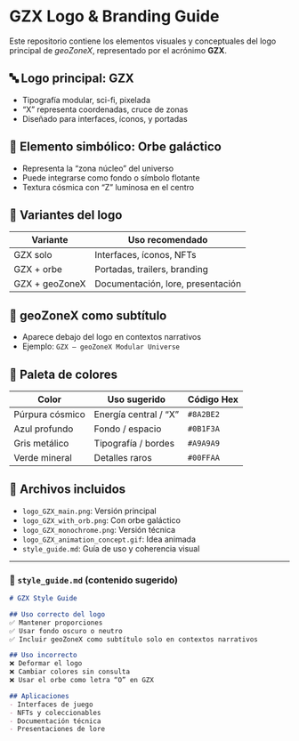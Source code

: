 # GZX Logo & Branding Guide

Este repositorio contiene los elementos visuales y conceptuales del logo principal de *geoZoneX*, representado por el acrónimo **GZX**.

## 🔤 Logo principal: GZX
- Tipografía modular, sci-fi, pixelada
- “X” representa coordenadas, cruce de zonas
- Diseñado para interfaces, íconos, y portadas

## 🌌 Elemento simbólico: Orbe galáctico
- Representa la “zona núcleo” del universo
- Puede integrarse como fondo o símbolo flotante
- Textura cósmica con “Z” luminosa en el centro

## 🧪 Variantes del logo
| Variante         | Uso recomendado                  |
|------------------|----------------------------------|
| GZX solo         | Interfaces, íconos, NFTs         |
| GZX + orbe       | Portadas, trailers, branding     |
| GZX + geoZoneX   | Documentación, lore, presentación|

## 🧭 geoZoneX como subtítulo
- Aparece debajo del logo en contextos narrativos
- Ejemplo: `GZX — geoZoneX Modular Universe`

## 🎨 Paleta de colores
| Color        | Uso sugerido         | Código Hex     |
|--------------|----------------------|----------------|
| Púrpura cósmico | Energía central / “X” | `#8A2BE2`       |
| Azul profundo | Fondo / espacio       | `#0B1F3A`       |
| Gris metálico | Tipografía / bordes   | `#A9A9A9`       |
| Verde mineral | Detalles raros        | `#00FFAA`       |

## 📁 Archivos incluidos
- `logo_GZX_main.png`: Versión principal
- `logo_GZX_with_orb.png`: Con orbe galáctico
- `logo_GZX_monochrome.png`: Versión técnica
- `logo_GZX_animation_concept.gif`: Idea animada
- `style_guide.md`: Guía de uso y coherencia visual

---

### 🧾 `style_guide.md` (contenido sugerido)

```markdown
# GZX Style Guide

## Uso correcto del logo
✅ Mantener proporciones  
✅ Usar fondo oscuro o neutro  
✅ Incluir geoZoneX como subtítulo solo en contextos narrativos

## Uso incorrecto
❌ Deformar el logo  
❌ Cambiar colores sin consulta  
❌ Usar el orbe como letra “O” en GZX

## Aplicaciones
- Interfaces de juego
- NFTs y coleccionables
- Documentación técnica
- Presentaciones de lore
